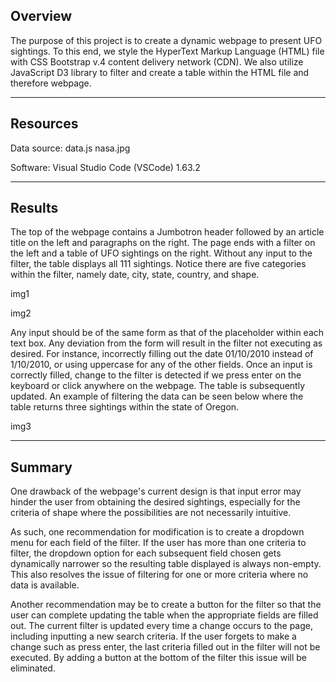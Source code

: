 ## Overview

The purpose of this project is to create a dynamic webpage to present UFO sightings. To this end, we style the HyperText Markup Language (HTML) file with CSS Bootstrap v.4 content delivery network (CDN). We also utilize JavaScript D3 library to filter and create a table within the HTML file and therefore webpage.

---

## Resources

Data source:
    data.js
    nasa.jpg

<!-- "pip show <software>" in command prompt to see pip install ver -->
<!-- pip show code from https://stackoverflow.com/questions/10214827/find-which-version-of-package-is-installed-with-pip -->
Software:
    Visual Studio Code (VSCode) 1.63.2

---

<!-- Results: Describe to Dana how someone might use the new webpage by walking her through the process of using the search criteria. Use images of your webpage during the filtering process to support your explanation. -->
## Results

The top of the webpage contains a Jumbotron header followed by an article title on the left and paragraphs on the right. The page ends with a filter on the left and a table of UFO sightings on the right. Without any input to the filter, the table displays all 111 sightings. Notice there are five categories within the filter, namely date, city, state, country, and shape. 

img1

img2

Any input should be of the same form as that of the placeholder within each text box. Any deviation from the form will result in the filter not executing as desired. For instance, incorrectly filling out the date 01/10/2010 instead of 1/10/2010, or using uppercase for any of the other fields. Once an input is correctly filled, change to the filter is detected if we press enter on the keyboard or click anywhere on the webpage. The table is subsequently updated. An example of filtering the data can be seen below where the table returns three sightings within the state of Oregon.

img3

---

<!-- Summary: In a summary statement, describe one drawback of this new design and two recommendations for further development. -->
## Summary

One drawback of the webpage's current design is that input error may hinder the user from obtaining the desired sightings, especially for the criteria of shape where the possibilities are not necessarily intuitive.

As such, one recommendation for modification is to create a dropdown menu for each field of the filter. If the user has more than one criteria to filter, the dropdown option for each subsequent field chosen gets dynamically narrower so the resulting table displayed is always non-empty. This also resolves the issue of filtering for one or more criteria where no data is available.

Another recommendation may be to create a button for the filter so that the user can complete updating the table when the appropriate fields are filled out. The current filter is updated every time a change occurs to the page, including inputting a new search criteria. If the user forgets to make a change such as press enter, the last criteria filled out in the filter will not be executed. By adding a button at the bottom of the filter this issue will be eliminated.
